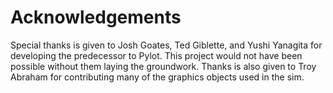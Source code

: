 # Acknowledgements
Special thanks is given to Josh Goates, Ted Giblette, and Yushi Yanagita for developing the predecessor to Pylot. This project would not have been possible without them laying the groundwork. Thanks is also given to Troy Abraham for contributing many of the graphics objects used in the sim.